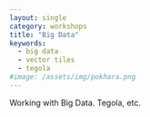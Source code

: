 ```yaml
---
layout: single
category: workshops
title: "Big Data"
keywords:
  - big data
  - vector tiles
  - tegola
#image: /assets/img/pokhara.png
---
```

Working with Big Data.  Tegola, etc.
